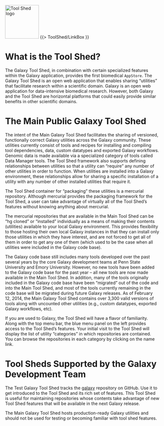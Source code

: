 <div class='right'> <a href='/src/toolshed/index.md'><img src="/src/images/logos/ToolShed.jpg" alt="Tool Shed logo" height="110px" /></a> {{> ToolShed/LinkBox }} </div>

# What is the Tool Shed?

The Galaxy Tool Shed, in combination with certain specialized features within the Galaxy application, provides the first biomedical `AppStore`.   The Galaxy Tool Shed is an open web application that enables sharing “utilities” that facilitate research within a scientific domain.  Galaxy is an open web application for data-intensive biomedical research.  However, both Galaxy and the Tool Shed are horizontal platforms that could easily provide similar benefits in other scientific domains.

# The Main Public Galaxy Tool Shed

The intent of the Main Galaxy Tool Shed facilitates the sharing of versioned, functionally correct Galaxy utilities across the Galaxy community.  These utilities currently consist of tools and recipes for installing and compiling tool dependencies, data, custom datatypes and exported Galaxy workflows.  Genomic data is made available via a specialized category of tools called Data Manager tools.  The Tool Shed framework also supports defining relationships between utilities so that a utility can “require” any number of other utilities in order to function.  When utilities are installed into a Galaxy environment, these relationships allow for sharing a specific installation of a utility with any number of other installed utilities that require it.

The Tool Shed container for “packaging” these utilities is a mercurial repository.  Although mercurial provides the packaging framework for the Tool Shed, a user can take advantage of virtually all of the Tool Shed’s features without knowing anything about mercurial.

The mercurial repositories that are available in the Main Tool Shed can be “hg cloned” or “installed” individually as a means of making their contents (utilities) available to your local Galaxy environment.  This provides flexibility to those hosting their own local Galaxy instances in that they can install only those utilities in which they have interest, and are not forced to get all of them in order to get any one of them (which used to be the case when all utilities were included in the Galaxy code base).

The Galaxy code base still includes many tools developed over the past several years by the core Galaxy development teams at Penn State University and Emory University.  However, no new tools have been added to the Galaxy code base for the past year – all new tools are now made available in the Main Tool Shed.  In addition, many of the tools originally included in the Galaxy code base have been “migrated” out of the code and into the Main Tool Shed, and most of the tools currently remaining in the code base will be migrated during future Galaxy releases.  As of February 12, 2014, the Main Galaxy Tool Shed contains over 3,300 valid versions of tools along with uncounted other utilities (e.g., custom datatypes, exported Galaxy workflows, etc).

If you are used to Galaxy, the Tool Shed will have a flavor of familiarity. Along with the top menu bar, the blue menu panel on the left provides access to the Tool Shed’s features. Your initial visit to the Tool Shed will display the list of utility “categories” in which repositories are contained.  You can browse the repositories in each category by clicking on the name link.

# Tool Sheds Supported by the Galaxy Development Team

The Test Galaxy Tool Shed tracks the [galaxy](https://github.com/galaxyproject/galaxy) repository on GitHub.  Use it to get introduced to the Tool Shed and its rich set of features.  This Tool Shed is useful for maintaining repositories whose contents take advantage of new Tool Shed features that will be available in the next Galaxy release.

The Main Galaxy Tool Shed hosts production-ready Galaxy utilities and should not be used for testing or becoming familiar with tool shed features.
